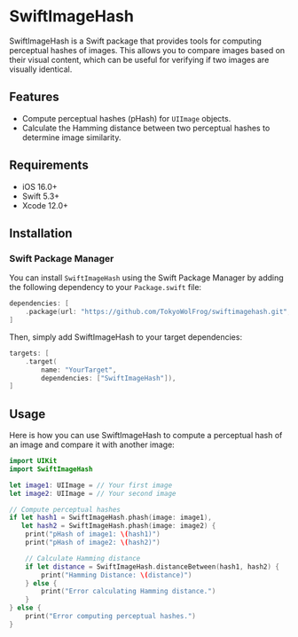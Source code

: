 # SwiftImageHash

SwiftImageHash is a Swift package that provides tools for computing perceptual hashes of images. This allows you to compare images based on their visual content, which can be useful for verifying if two images are visually identical.

## Features

- Compute perceptual hashes (pHash) for `UIImage` objects.
- Calculate the Hamming distance between two perceptual hashes to determine image similarity.

## Requirements

- iOS 16.0+
- Swift 5.3+
- Xcode 12.0+

## Installation

### Swift Package Manager

You can install `SwiftImageHash` using the Swift Package Manager by adding the following dependency to your `Package.swift` file:

```swift
dependencies: [
    .package(url: "https://github.com/TokyoWolFrog/swiftimagehash.git", from: "0.1.1")
]
```

Then, simply add SwiftImageHash to your target dependencies:

```swift
targets: [
    .target(
        name: "YourTarget",
        dependencies: ["SwiftImageHash"]),
]
```

## Usage

Here is how you can use SwiftImageHash to compute a perceptual hash of an image and compare it with another image:

```swift
import UIKit
import SwiftImageHash

let image1: UIImage = // Your first image
let image2: UIImage = // Your second image

// Compute perceptual hashes
if let hash1 = SwiftImageHash.phash(image: image1),
   let hash2 = SwiftImageHash.phash(image: image2) {
    print("pHash of image1: \(hash1)")
    print("pHash of image2: \(hash2)")

    // Calculate Hamming distance
    if let distance = SwiftImageHash.distanceBetween(hash1, hash2) {
        print("Hamming Distance: \(distance)")
    } else {
        print("Error calculating Hamming distance.")
    }
} else {
    print("Error computing perceptual hashes.")
}
```
